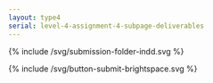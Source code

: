 ```yaml
---
layout: type4
serial: level-4-assignment-4-subpage-deliverables
---
```


{% include /svg/submission-folder-indd.svg %}

{% include /svg/button-submit-brightspace.svg %}